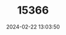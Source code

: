---
title: "15366"
category: "Ophiogomphus howei"
draft: false
date: 2024-02-22 13:03:50
languages:
  French: ["Ophiogomphe de Howe"]
  English: ["Pygmy Snaketail"]
---